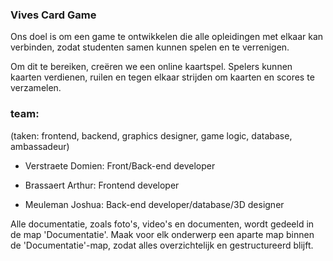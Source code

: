 ### Vives Card Game

Ons doel is om een game te ontwikkelen die alle opleidingen met elkaar kan verbinden, zodat studenten samen kunnen spelen en te verrenigen. 

Om dit te bereiken, creëren we een online kaartspel. Spelers kunnen kaarten verdienen, ruilen en tegen elkaar strijden om kaarten en scores te verzamelen.

### team:
(taken: frontend, backend, graphics designer, game logic, database, ambassadeur)

- Verstraete Domien: Front/Back-end developer

- Brassaert Arthur: Frontend developer

- Meuleman Joshua: Back-end developer/database/3D designer

Alle documentatie, zoals foto's, video's en documenten, wordt gedeeld in de map 'Documentatie'. Maak voor elk onderwerp een aparte map binnen de 'Documentatie'-map, zodat alles overzichtelijk en gestructureerd blijft.